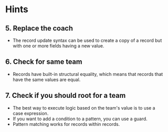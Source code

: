 # Hints

## 5. Replace the coach

- The record update syntax can be used to create a copy of a record but with one or more fields having a new value.

## 6. Check for same team

- Records have built-in structural equality, which means that records that have the same values are equal.

## 7. Check if you should root for a team

- The best way to execute logic based on the team's value is to use a case expression.
- If you want to add a condition to a pattern, you can use a guard.
- Pattern matching works for records within records.